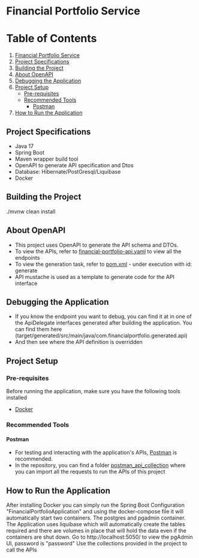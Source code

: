 # Financial Portfolio Service

# Table of Contents
1. [Financial Portfolio Service](#financial-portfolio-service)
2. [Project Specifications](#project-specifications)
3. [Building the Project](#building-the-project)
4. [About OpenAPI](#about-openapi)
5. [Debugging the Application](#debugging-the-application)
6. [Project Setup](#project-setup)
    - [Pre-requisites](#pre-requisites)
    - [Recommended Tools](#recommended-tools)
        - [Postman](#postman)
7. [How to Run the Application](#how-to-run-the-application)


## Project Specifications
- Java 17
- Spring Boot
- Maven wrapper build tool
- OpenAPI to generate API specification and Dtos
- Database: Hibernate/PostGresql/Liquibase
- Docker

## Building the Project
./mvnw clean install

## About OpenAPI
- This project uses OpenAPI to generate the API schema and DTOs.
- To view the APIs, refer to [financial-portfolio-api.yaml](src/main/resources/openapi/financial-portfolio-api.yaml) to view all the endpoints
- To view the generation task, refer to [pom.xml](pom.xml) - under execution with id: generate
- API mustache is used as a template to generate code for the API interface

## Debugging the Application
- If you know the endpoint you want to debug, you can find it at in one of the ApiDelegate interfaces generated after building the application. You can find them here (target/generated/src/main/java/com.financialportfolio.generated.api)
- And then see where the API definition is overridden

## Project Setup

### Pre-requisites
Before running the application, make sure you have the following tools installed
- [Docker](https://www.docker.com/)

### Recommended Tools
#### Postman
- For testing and interacting with the application's APIs, [Postman](https://www.postman.com/downloads/) is recommended.
- In the repository, you can find a folder [postman_api_collection](./postman_api_collection) where you can import all the requests to run the APIs of this project

## How to Run the Application
After installing Docker you can simply run the Spring Boot Configuration "FinancialPortfolioApplication" and using the docker-compose file it will automatically start two containers. The postgres and pgadmin container.
The Application uses liquibase which will automatically create the tables required and there are volumes in place that will hold the data even if the containers are shut down.
Go to http://localhost:5050/ to view the pgAdmin UI, password is "password"
Use the collections provided in the project to call the APIs
